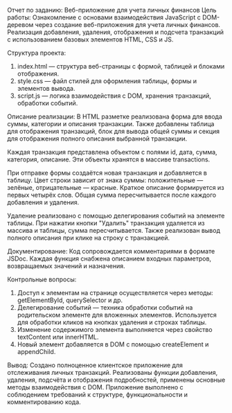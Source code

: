 Отчет по заданию: Веб-приложение для учета личных финансов
Цель работы:
Ознакомление с основами взаимодействия JavaScript с DOM-деревом через создание веб-приложения для учета личных финансов. Реализация добавления, удаления, отображения и подсчета транзакций с использованием базовых
элементов HTML, CSS и JS.

Структура проекта:
1. index.html — структура веб-страницы с формой, таблицей и блоками отображения.
2. style.css — файл стилей для оформления таблицы, формы и элементов вывода.
3. script.js — логика взаимодействия с DOM, хранения транзакций, обработки событий.

Описание реализации:
В HTML разметке реализована форма для ввода суммы, категории и описания транзакции. Также добавлены таблица для отображения транзакций, блок для вывода общей суммы и секция для отображения полного описания выбранной
транзакции.

Каждая транзакция представлена объектом с полями id, дата, сумма, категория, описание. Эти объекты хранятся в массиве transactions.

При отправке формы создаётся новая транзакция и добавляется в таблицу. Цвет строки зависит от знака суммы: положительные — зелёные, отрицательные — красные. Краткое описание формируется из первых четырёх слов. Общая
сумма пересчитывается после каждого добавления и удаления.

Удаление реализовано с помощью делегирования событий на элементе таблицы. При нажатии кнопки "Удалить" транзакция удаляется из массива и таблицы, сумма пересчитывается. Также реализован вывод полного описания при клике
на строку с транзакцией.

Документирование:
Код сопровождается комментариями в формате JSDoc. Каждая функция снабжена описанием входных параметров, возвращаемых значений и назначения.

Контрольные вопросы:
1. Доступ к элементам на странице осуществляется через методы: getElementById, querySelector и др.
2. Делегирование событий — техника обработки событий на родительском элементе для вложенных элементов. Используется для обработки кликов на кнопках удаления и строках таблицы.
3. Изменение содержимого элемента выполняется через свойство textContent или innerHTML.
4. Новый элемент добавляется в DOM с помощью createElement и appendChild.

Вывод:
Создано полноценное клиентское приложение для отслеживания личных транзакций. Реализованы функции добавления, удаления, подсчёта и отображения подробностей, применены основные методы взаимодействия с DOM. Приложение
выполнено с соблюдением требований к структуре, функциональности и комментированию кода.
